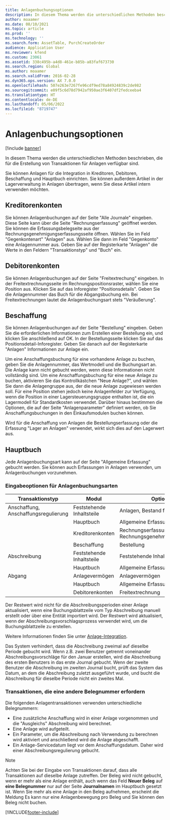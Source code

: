 ```yaml
---
title: Anlagenbuchungsoptionen
description: In diesem Thema werden die unterschiedlichen Methoden beschrieben, die für die Erstellung von Transaktionen für Anlagen verfügbar sind.
author: moaamer
ms.date: 08/10/2021
ms.topic: article
ms.prod: ''
ms.technology: ''
ms.search.form: AssetTable, PurchCreateOrder
audience: Application User
ms.reviewer: kfend
ms.custom: 23061
ms.assetid: 338c495b-a4d8-461e-b85b-a83faf673730
ms.search.region: Global
ms.author: moaamer
ms.search.validFrom: 2016-02-28
ms.dyn365.ops.version: AX 7.0.0
ms.openlocfilehash: 507e263e7267fe96cdf9ed78a84924839c2de982
ms.sourcegitcommit: e09f5c6d78d7942af950ae3f6407df2fedceeba4
ms.translationtype: HT
ms.contentlocale: de-DE
ms.lasthandoff: 05/06/2022
ms.locfileid: "8719747"
---
```

# <a name="fixed-asset-transaction-options"></a>Anlagenbuchungsoptionen

[!include [banner](../includes/banner.md)]

In diesem Thema werden die unterschiedlichen Methoden beschrieben, die für die Erstellung von Transaktionen für Anlagen verfügbar sind.

Sie können Anlagen für die Integration in Kreditoren, Debitoren, Beschaffung und Hauptbuch einrichten. Sie können außerdem Artikel in der Lagerverwaltung in Anlagen übertragen, wenn Sie diese Artikel intern verwenden möchten.

## <a name="accounts-payable"></a>Kreditorenkonten
Sie können Anlagenbuchungen auf der Seite "Alle Journale" eingeben. Diese Seite kann über die Seite "Rechnungserfassung" geöffnet werden. Sie können die Erfassungsbelegseite aus der Rechnungsgenehmigungserfassungsseite öffnen. Wählen Sie im Feld "Gegenkontenart" "Anlagen" aus. Wählen Sie dann im Feld "Gegenkonto" eine Anlagennummer aus. Geben Sie auf der Registerkarte "Anlagen" die Werte in den Feldern "Transaktionstyp" und "Buch" ein.

## <a name="accounts-receivable"></a>Debitorenkonten
Sie können Anlagenbuchungen auf der Seite "Freitextrechung" eingeben.  In der Freitextrechnungsseite im Rechnungspositionsraster, wählen Sie eine Position aus. Klicken Sie auf das Inforegister "Positionsdetails". Geben Sie die Anlagennummer das Buch für die Abgangsbuchung ein. Bei Freitextrechnungen lautet die Anlagenbuchungsart stets "Veräußerung".

## <a name="procurement-and-sourcing"></a>Beschaffung
Sie können Anlagenbuchungen auf der Seite "Bestellung" eingeben. Geben Sie die erforderlichen Informationen zum Erstellen einer Bestellung ein, und klicken Sie anschließend auf OK. In der Bestellungsseite klicken Sie auf das Positionsdetail-Inforegister. Geben Sie danach auf der Registerkarte "Anlagen" Informationen zur Anlage ein. 

Um eine Anschaffungsbuchung für eine vorhandene Anlage zu buchen, geben Sie die Anlagennummer, das Wertmodell und die Buchungsart an. Die Anlage kann nicht gebucht werden, wenn diese Informationen nicht vollständig sind. Um eine Anschaffungsbuchung für eine neue Anlage zu buchen, aktivieren Sie das Kontrollkästchen "Neue Anlage?", und wählen Sie dann die Anlagengruppe aus, der die neue Anlage zugewiesen werden soll. Für eine Position stehen jedoch keine Anlagenfelder zur Verfügung, wenn die Position in einer Lagersteuerungsgruppe enthalten ist, die ein Lagermodell für Standardkosten verwendet. Darüber hinaus bestimmen die Optionen, die auf der Seite "Anlagenparameter" definiert werden, ob Sie Anschaffungsbuchungen in den Einkaufsmodulen buchen können. 

Wird für die Anschaffung von Anlagen die Bestellungserfassung oder die Erfassung "Lager an Anlagen" verwendet, wirkt sich dies auf den Lagerwert aus.

## <a name="general-ledger"></a>Hauptbuch
Jede Anlagenbuchungsart kann auf der Seite "Allgemeine Erfassung" gebucht werden. Sie können auch Erfassungen in Anlagen verwenden, um Anlagenbuchungen vorzunehmen.

### <a name="options-for-entering-fixed-asset-transaction-types"></a>Eingabeoptionen für Anlagenbuchungsarten


| Transaktionstyp                    | Modul                   | Optionen                                   |
|-------------------------------------|--------------------------|-------------------------------------------|
| Anschaffung, Anschaffungsregulierung | Feststehende Inhaltsteile             | Anlagen, Bestand für Anlagen   |
|                                     | Hauptbuch           | Allgemeine Erfassung                           |
|                                     | Kreditorenkonten         | Rechnungserfassung und Rechnungsgenehmigungserfassung |
|                                     | Beschaffung | Bestellung                            |
| Abschreibung                        | Feststehende Inhaltsteile             | Feststehende Inhaltsteile                              |
|                                     | Hauptbuch           | Allgemeine Erfassung                           |
| Abgang                            | Anlagevermögen             | Anlagevermögen                              |
|                                     | Hauptbuch           | Allgemeine Erfassung                           |
|                                     | Debitorenkonten      | Freitextrechnung                         |

Der Restwert wird nicht für die Abschreibungsperioden einer Anlage aktualisiert, wenn eine Buchungsblattzeile vom Typ Abschreibung manuell erstellt oder über eine Entität importiert wird. Der Restwert wird aktualisiert, wenn der Abschreibungsvorschlagsprozess verwendet wird, um die Buchungsblattzeile zu erstellen.

Weitere Informationen finden Sie unter [Anlage-Integration](fixed-asset-integration.md).

Das System verhindert, dass die Abschreibung zweimal auf dieselbe Periode gebucht wird. Wenn z.B. zwei Benutzer getrennt voneinander Abschreibungsvorschläge für den Januar erstellen, wird die Abschreibung des ersten Benutzers in das erste Journal gebucht. Wenn der zweite Benutzer die Abschreibung im zweiten Journal bucht, prüft das System das Datum, an dem die Abschreibung zuletzt ausgeführt wurde, und bucht die Abschreibung für dieselbe Periode nicht ein zweites Mal.

### <a name="transactions-that-require-a-different-voucher-number"></a>Transaktionen, die eine andere Belegnummer erfordern

Die folgenden Anlagentransaktionen verwenden unterschiedliche Belegnummern:

- Eine zusätzliche Anschaffung wird in einer Anlage vorgenommen und die "Ausgleichs" Abschreibung wird berechnet.
- Eine Anlage wird aufgeteilt.
- Ein Parameter, um die Abschreibung nach Verwendung zu berechnen wird aktiviert und anschließend wird die Anlage abgeschafft.
- Ein Anlage-Servicedatum liegt vor dem Anschaffungsdatum. Daher wird einer Abschreibungsregulierung gebucht.

> [!NOTE]
> Achten Sie bei der Eingabe von Transaktionen darauf, dass alle Transaktionen auf dieselbe Anlage zutreffen. Der Beleg wird nicht gebucht, wenn er mehr als eine Anlage enthält, auch wenn das Feld **Neuer Beleg** auf **eine Belegnummer** nur auf der Seite **Journalnamen** im Hauptbuch gesetzt ist. Wenn Sie mehr als eine Anlage in den Beleg aufnehmen, erscheint die Meldung Es kann nur eine Anlagenbewegung pro Beleg und Sie können den Beleg nicht buchen.

[!INCLUDE[footer-include](../../includes/footer-banner.md)]
